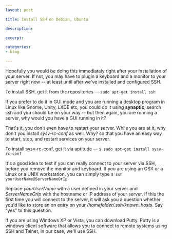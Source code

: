 ```yaml
---
layout: post

title: Install SSH on Debian, Ubuntu

description: 

excerpt: 

categories:
- blog

---
```



Hopefully you would be doing this immediately right after your installation of your server. If not, you may have to plugin a keyboard and a monitor to your server right now -- at least until after we've installed and configured SSH.

To install SSH, get it from the repositories &mdash; <code class="codeblock">sudo apt-get install ssh</code>

If you prefer to do it in GUI mode and you are running a desktop program in Linux like Gnome, Unity, LXDE etc, you could do it using **synaptic**, search ssh and you should be on your way -- but then again, you are running a server, why would you have a GUI running in it? 

That's it, you don't even have to restart your server. While you are at it, why don't you install *sysv-rc-conf* as well. Why? so that you have an easy way to start, stop, and restart services on your server.

To install sysv-rc-conf, get it via aptitude &mdash; <code class="codeblock">$ sudo apt-get install sysv-rc-conf</code>

It's a good idea to test if you can really connect to your server via SSH, before you remove the monitor and keyboard. If you are using an OSX or a Linux or a UNIX workstation, you can simply type <code class="codeblock">$ ssh yourUserName@ServerNameOrIp</code>
    
Replace *yourUserName* with a user defined in your server and *ServerNameOrIp* with the hostname or IP address of your  server. If this the first time you will connect to the server, it will ask you a question whether you'd like to store an on entry on your */homefolder/.ssh/known_hosts*. Say "yes" to this question.

If you are using Windows XP or Vista, you can download Putty. Putty is a windows client software that allows you to connect to remote systems using SSH and Telnet, in our case, we'll use SSH.
